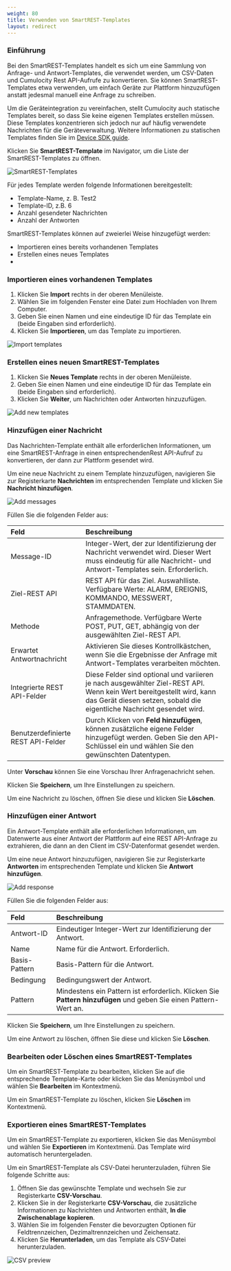 ```yaml
---
weight: 80
title: Verwenden von SmartREST-Templates
layout: redirect
---
```



### Einführung

Bei den SmartREST-Templates handelt es sich um eine Sammlung von Anfrage- und Antwort-Templates, die verwendet werden, um CSV-Daten und Cumulocity Rest API-Aufrufe zu konvertieren.  Sie können SmartREST-Templates etwa verwenden, um einfach Geräte zur Plattform hinzuzufügen anstatt jedesmal manuell eine Anfrage zu schreiben. 

Um die Geräteintegration zu vereinfachen, stellt Cumulocity auch statische Templates bereit, so dass Sie keine eigenen Templates erstellen müssen. Diese Templates konzentrieren sich jedoch nur auf häufig verwendete Nachrichten für die Geräteverwaltung. Weitere Informationen zu statischen Templates finden Sie im [Device SDK guide](/device-sdk/mqtt#static-templates).

Klicken Sie **SmartREST-Template** im Navigator, um die Liste der SmartREST-Templates zu öffnen. 

![SmartREST-Templates](/images/benutzerhandbuch/DeviceManagement/devmgmt-devicetypes-smartrest.png)

Für jedes Template werden folgende Informationen bereitgestellt:

* Template-Name, z. B. Test2
* Template-ID, z.B. 6
* Anzahl gesendeter Nachrichten
* Anzahl der Antworten

SmartREST-Templates können auf zweierlei Weise hinzugefügt werden: 

- Importieren eines bereits vorhandenen Templates
- Erstellen eines neues Templates
- 
### Importieren eines vorhandenen Templates

1. Klicken Sie **Import** rechts in der oberen Menüleiste.
2. Wählen Sie im folgenden Fenster eine Datei zum Hochladen von Ihrem Computer. 
3. Geben Sie einen Namen und eine eindeutige ID für das Template ein (beide Eingaben sind erforderlich). 
4. Klicken Sie **Importieren**, um das Template zu importieren.

![Import templates](/images/benutzerhandbuch/DeviceManagement/devmgmt-devicetypes-smartrest-import.png)

### Erstellen eines neuen SmartREST-Templates

1. Klicken Sie **Neues Template** rechts in der oberen Menüleiste.
2. Geben Sie einen Namen und eine eindeutige ID für das Template ein (beide Eingaben sind erforderlich). 
4. Klicken Sie **Weiter**, um Nachrichten oder Antworten hinzuzufügen.

![Add new templates](/images/benutzerhandbuch/DeviceManagement/devmgmt-devicetypes-smartrest-new.png)

### Hinzufügen einer Nachricht

Das Nachrichten-Template enthält alle erforderlichen Informationen, um eine  SmartREST-Anfrage in einen entsprechendenRest API-Aufruf zu konvertieren, der dann zur Plattform gesendet wird. 

Um eine neue Nachricht zu einem Template hinzuzufügen, navigieren Sie zur Registerkarte **Nachrichten** im entsprechenden Template und klicken Sie **Nachricht hinzufügen**. 

![Add messages](/images/benutzerhandbuch/DeviceManagement/devmgmt-devicetypes-smartrest-addmessage.png)

Füllen Sie die folgenden Felder aus:

|Feld|Beschreibung|
|:---|:---|
|Message-ID|Integer-Wert, der zur Identifizierung der Nachricht verwendet wird. Dieser Wert muss eindeutig für alle Nachricht- und Antwort-Templates sein. Erforderlich.
|Ziel-REST API|REST API für das Ziel. Auswahlliste. Verfügbare Werte: ALARM, EREIGNIS, KOMMANDO, MESSWERT, STAMMDATEN.
|Methode|Anfragemethode. Verfügbare Werte POST, PUT, GET, abhängig von der ausgewählten Ziel-REST API.
|Erwartet Antwortnachricht|Aktivieren Sie dieses Kontrollkästchen, wenn Sie die Ergebnisse der Anfrage mit Antwort-Templates verarbeiten möchten. 
|Integrierte REST API-Felder|Diese Felder sind optional und variieren je nach ausgewählter Ziel-REST API. Wenn kein Wert bereitgestellt wird, kann das Gerät diesen setzen, sobald die eigentliche Nachricht gesendet wird.  
|Benutzerdefinierte REST API-Felder|Durch Klicken von **Feld hinzufügen**, können zusätzliche eigene Felder hinzugefügt werden. Geben Sie den API-Schlüssel ein und wählen Sie den gewünschten Datentypen. 

Unter **Vorschau** können Sie eine Vorschau Ihrer Anfragenachricht sehen. 

Klicken Sie **Speichern**, um Ihre Einstellungen zu speichern.

Um eine Nachricht zu löschen, öffnen Sie diese und klicken Sie **Löschen**.

### Hinzufügen einer Antwort

Ein Antwort-Template enthält alle erforderlichen Informationen, um Datenwerte aus einer Antwort der Plattform auf eine REST API-Anfrage zu extrahieren, die dann an den Client im CSV-Datenformat gesendet werden.

Um eine neue Antwort hinzuzufügen, navigieren Sie zur Registerkarte **Antworten** im entsprechenden Template und klicken Sie **Antwort hinzufügen**. 

![Add response](/images/benutzerhandbuch/DeviceManagement/devmgmt-devicetypes-smartrest-addresponse.png)

Füllen Sie die folgenden Felder aus:

|Feld|Beschreibung|
|:---|:---|
|Antwort-ID|Eindeutiger Integer-Wert zur Identifizierung der Antwort. 
|Name|Name für die Antwort. Erforderlich.
|Basis-Pattern|Basis-Pattern für die Antwort.
|Bedingung|Bedingungswert der Antwort.
|Pattern|Mindestens ein Pattern ist erforderlich. Klicken Sie **Pattern hinzufügen** und geben Sie einen Pattern-Wert an.

Klicken Sie **Speichern**, um Ihre Einstellungen zu speichern.

Um eine Antwort zu löschen, öffnen Sie diese und klicken Sie **Löschen**.


### Bearbeiten oder Löschen eines SmartREST-Templates

Um ein SmartREST-Template zu bearbeiten, klicken Sie auf die entsprechende Template-Karte oder klicken Sie das Menüsymbol und wählen Sie **Bearbeiten** im Kontextmenü.

Um ein SmartREST-Template zu löschen, klicken Sie **Löschen** im Kontextmenü.

### Exportieren eines SmartREST-Templates

Um ein SmartREST-Template zu exportieren, klicken Sie das Menüsymbol und wählen Sie **Exportieren** im Kontextmenü. Das Template wird automatisch heruntergeladen.

Um ein SmartREST-Template als CSV-Datei herunterzuladen, führen Sie folgende Schritte aus:

1. Öffnen Sie das gewünschte Template und wechseln Sie zur Registerkarte **CSV-Vorschau**.
2. Klicken Sie in der Registerkarte **CSV-Vorschau**, die zusätzliche Informationen zu Nachrichten und Antworten enthält, **In die Zwischenablage kopieren**. 
1. Wählen Sie im folgenden Fenster die bevorzugten Optionen für Feldtrennzeichen, Dezimaltrennzeichen und Zeichensatz. 
2. Klicken Sie **Herunterladen**, um das Template als CSV-Datei herunterzuladen.

![CSV preview](/images/benutzerhandbuch/DeviceManagement/devmgmt-devicetypes-smartrest-csv.png)